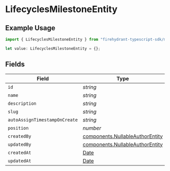 # LifecyclesMilestoneEntity

## Example Usage

```typescript
import { LifecyclesMilestoneEntity } from "firehydrant-typescript-sdk/models/components";

let value: LifecyclesMilestoneEntity = {};
```

## Fields

| Field                                                                                         | Type                                                                                          | Required                                                                                      | Description                                                                                   |
| --------------------------------------------------------------------------------------------- | --------------------------------------------------------------------------------------------- | --------------------------------------------------------------------------------------------- | --------------------------------------------------------------------------------------------- |
| `id`                                                                                          | *string*                                                                                      | :heavy_minus_sign:                                                                            | N/A                                                                                           |
| `name`                                                                                        | *string*                                                                                      | :heavy_minus_sign:                                                                            | N/A                                                                                           |
| `description`                                                                                 | *string*                                                                                      | :heavy_minus_sign:                                                                            | N/A                                                                                           |
| `slug`                                                                                        | *string*                                                                                      | :heavy_minus_sign:                                                                            | N/A                                                                                           |
| `autoAssignTimestampOnCreate`                                                                 | *string*                                                                                      | :heavy_minus_sign:                                                                            | N/A                                                                                           |
| `position`                                                                                    | *number*                                                                                      | :heavy_minus_sign:                                                                            | N/A                                                                                           |
| `createdBy`                                                                                   | [components.NullableAuthorEntity](../../models/components/nullableauthorentity.md)            | :heavy_minus_sign:                                                                            | N/A                                                                                           |
| `updatedBy`                                                                                   | [components.NullableAuthorEntity](../../models/components/nullableauthorentity.md)            | :heavy_minus_sign:                                                                            | N/A                                                                                           |
| `createdAt`                                                                                   | [Date](https://developer.mozilla.org/en-US/docs/Web/JavaScript/Reference/Global_Objects/Date) | :heavy_minus_sign:                                                                            | N/A                                                                                           |
| `updatedAt`                                                                                   | [Date](https://developer.mozilla.org/en-US/docs/Web/JavaScript/Reference/Global_Objects/Date) | :heavy_minus_sign:                                                                            | N/A                                                                                           |